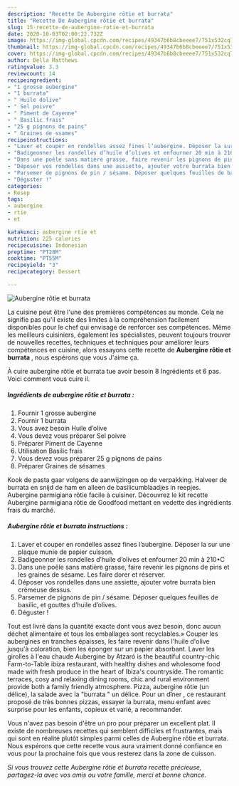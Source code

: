 ```yaml
---
description: "Recette De Aubergine rôtie et burrata"
title: "Recette De Aubergine rôtie et burrata"
slug: 15-recette-de-aubergine-rotie-et-burrata
date: 2020-10-03T02:00:22.732Z
image: https://img-global.cpcdn.com/recipes/49347b6b8cbeeee7/751x532cq70/aubergine-rotie-et-burrata-photo-principale-de-la-recette.jpg
thumbnail: https://img-global.cpcdn.com/recipes/49347b6b8cbeeee7/751x532cq70/aubergine-rotie-et-burrata-photo-principale-de-la-recette.jpg
cover: https://img-global.cpcdn.com/recipes/49347b6b8cbeeee7/751x532cq70/aubergine-rotie-et-burrata-photo-principale-de-la-recette.jpg
author: Della Matthews
ratingvalue: 3.3
reviewcount: 14
recipeingredient:
- "1 grosse aubergine"
- "1 burrata"
- " Huile dolive"
- " Sel poivre"
- " Piment de Cayenne"
- " Basilic frais"
- "25 g pignons de pains"
- " Graines de ssames"
recipeinstructions:
- "Laver et couper en rondelles assez fines l’aubergine. Déposer la sur une plaque munie de papier cuisson."
- "Badigeonner les rondelles d’huile d’olives et enfourner 20 min à 210•C"
- "Dans une poêle sans matière grasse, faire revenir les pignons de pins et les graines de sésame. Les faire dorer et réserver."
- "Déposer vos rondelles dans une assiette, ajouter votre burrata bien crémeuse dessus."
- "Parsemer de pignons de pin / sésame. Déposer quelques feuilles de basilic, et gouttes d’huile d’olives."
- "Déguster !"
categories:
- Resep
tags:
- aubergine
- rtie
- et

katakunci: aubergine rtie et 
nutrition: 225 calories
recipecuisine: Indonesian
preptime: "PT28M"
cooktime: "PT55M"
recipeyield: "3"
recipecategory: Dessert

---
```



![Aubergine rôtie et burrata](https://img-global.cpcdn.com/recipes/49347b6b8cbeeee7/751x532cq70/aubergine-rotie-et-burrata-photo-principale-de-la-recette.jpg)

La cuisine peut être l'une des premières compétences au monde. Cela ne signifie pas qu'il existe des limites à la compréhension facilement disponibles pour le chef qui envisage de renforcer ses compétences. Même les meilleurs cuisiniers, également les spécialistes, peuvent toujours trouver de nouvelles recettes, techniques et techniques pour améliorer leurs compétences en cuisine, alors essayons cette recette de <strong> Aubergine rôtie et burrata </strong>, nous espérons que vous J'aime ça.

<!--inarticleads1-->

À cuire aubergine rôtie et burrata tue avoir besoin 8 Ingrédients et 6 pas. Voici comment vous cuire il.

##### Ingrédients de aubergine rôtie et burrata :

1. Fournir 1 grosse aubergine
1. Fournir 1 burrata
1. Vous avez besoin  Huile d’olive
1. Vous devez vous préparer  Sel poivre
1. Préparer  Piment de Cayenne
1. Utilisation  Basilic frais
1. Vous devez vous préparer 25 g pignons de pains
1. Préparer  Graines de sésames


Kook de pasta gaar volgens de aanwijzingen op de verpakking. Halveer de burrata en snijd de ham en alleen de basilicumblaadjes in reepjes. Aubergine parmigiana rôtie facile à cuisiner. Découvrez le kit recette Aubergine parmigiana rôtie de Goodfood mettant en vedette des ingrédients frais du marché. 

<!--inarticleads2-->

##### Aubergine rôtie et burrata instructions :

1. Laver et couper en rondelles assez fines l’aubergine. Déposer la sur une plaque munie de papier cuisson.
1. Badigeonner les rondelles d’huile d’olives et enfourner 20 min à 210•C
1. Dans une poêle sans matière grasse, faire revenir les pignons de pins et les graines de sésame. Les faire dorer et réserver.
1. Déposer vos rondelles dans une assiette, ajouter votre burrata bien crémeuse dessus.
1. Parsemer de pignons de pin / sésame. Déposer quelques feuilles de basilic, et gouttes d’huile d’olives.
1. Déguster !


Tout est livré dans la quantité exacte dont vous avez besoin, donc aucun déchet alimentaire et tous les emballages sont recyclables.» Couper les aubergines en tranches épaisses, les faire revenir dans l&#39;huile d&#39;olive jusqu&#39;à coloration, bien les éponger sur un papier absorbant. Laver les girolles à l&#39;eau chaude Aubergine by Atzaró is the beautiful country-chic Farm-to-Table ibiza restaurant, with healthy dishes and wholesome food made with fresh produce in the heart of Ibiza&#39;s countryside. The romantic terraces, cosy and relaxing dining rooms, chic and rural environment provide both a family friendly atmosphere. Pizza, aubergine rôtie (un délice), la salade avec la &#34;burrata &#34; un délice. Pour un dîner , ce restaurant proposé de très bonnes pizzas, essayer la burrata, menu enfant avec surprise pour les enfants, copieux et varié, a recommander. 

<!--inarticleads1-->

<p>
Vous n'avez pas besoin d'être un pro pour préparer un excellent plat. Il existe de nombreuses recettes qui semblent difficiles et frustrantes, mais qui sont en réalité plutôt simples parmi celles de Aubergine rôtie et burrata. Nous espérons que cette recette vous aura vraiment donné confiance en vous pour la prochaine fois que vous resterez dans la zone de cuisson.
</p>

<p>
<i>Si vous trouvez cette Aubergine rôtie et burrata recette précieuse, partagez-la avec vos amis ou votre famille, merci et bonne chance.</i>
</p>
